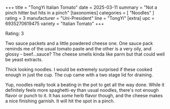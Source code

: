 +++
title = "TongYi Italian Tomato"
date = 2025-03-11
summary = "Not a pinch hitter but hits in a pinch"
[taxonomies]
categories = [ "Noodles" ]
rating = 3
manufacturer = "Uni-President"
line = "TongYi"
[extra]
upc = 6935270619475
variety = "Italian Tomato"
+++

Rating: 3

Two sauce packets and a little powdered cheese one.
One sauce pack reminds me of the usual tomato paste and the other is a very oily, and glossy - beef...sauce?
The cheese smells kinda like parm but that could well be yeast extracts.

Thick looking noodles.
I would be extremely surprised if these cooked enough in just the cup.
The cup came with a two stage lid for draining.

Yup, noodles really took a beating in the pot to get all the way done.
While it definitely feels more spaghetti-ey than usual noodles, there's not enough flavor or punch to it.
It has _some_ herb flavor though, and the cheese makes a nice finishing garnish.
It will hit the spot in a pinch.
